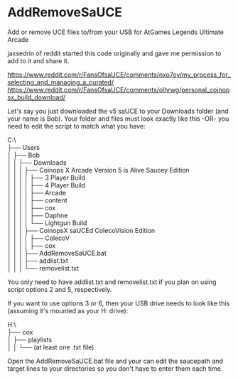 # AddRemoveSaUCE
Add or remove UCE files to/from your USB for AtGames Legends Ultimate Arcade

jaxsedrin of reddit started this code originally and gave me permission to add to it and share it.

https://www.reddit.com/r/FansOfsaUCE/comments/nxo7oy/my_process_for_selecting_and_managing_a_curated/
https://www.reddit.com/r/FansOfsaUCE/comments/olhrwg/personal_coinopsx_build_download/

Let's say you just downloaded the v5 saUCE to your Downloads folder (and your name is Bob).
Your folder and files must look exactly like this -OR- you need to edit the script to match what you have:

C:\  
├── Users  
│   ├── Bob  
│   │   ├── Downloads  
│   │   │   ├── Coinops X Arcade Version 5 is Alive Saucey Edition  
│   │   │   │   ├── 3 Player Build  
│   │   │   │   ├── 4 Player Build  
│   │   │   │   ├── Arcade  
│   │   │   │   ├── content  
│   │   │   │   ├── cox  
│   │   │   │   ├── Daphne  
│   │   │   │   └── Lightgun Build  
│   │   │   ├── CoinopsX saUCEd ColecoVision Edition  
│   │   │   │   ├── ColecoV  
│   │   │   │   ├── cox  
│   │   │   ├── AddRemoveSaUCE.bat  
│   │   │   ├── addlist.txt  
│   │   │   └── removelist.txt  

You only need to have addlist.txt and removelist.txt if you plan on using script options 2 and 5, respectively.


If you want to use options 3 or 6, then your USB drive needs to look like this (assuming it's mounted as your H: drive):

H:\  
├── cox  
│   ├── playlists  
│   │   └── (at least one .txt file)  


Open the AddRemoveSaUCE.bat file and your can edit the saucepath and target lines to your directories so you don't have to enter them each time.
